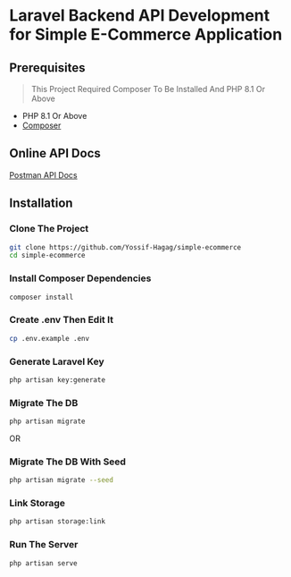 # Laravel Backend API Development for Simple E-Commerce Application

## Prerequisites
> This Project Required Composer To Be Installed And PHP 8.1 Or Above
- PHP 8.1 Or Above 
- [Composer](https://getcomposer.org/)

## Online API Docs
[Postman API Docs](https://documenter.getpostman.com/view/17493797/2sB2cYbL6A)

## Installation

### Clone The Project

```bash
git clone https://github.com/Yossif-Hagag/simple-ecommerce
cd simple-ecommerce
```

### Install Composer Dependencies 

```bash
composer install

```

### Create .env Then Edit It

```bash
cp .env.example .env
```

### Generate Laravel Key 

```bash
php artisan key:generate
```

### Migrate The DB 

```bash
php artisan migrate
```

OR

### Migrate The DB With Seed

```bash
php artisan migrate --seed
```

### Link Storage

```bash
php artisan storage:link
```

### Run The Server

```bash
php artisan serve
```
